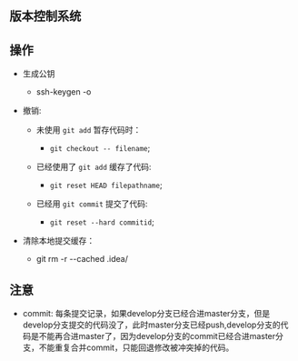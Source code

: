 ## 版本控制系统

## 操作
  + 生成公钥
    - ssh-keygen -o

  + 撤销:
    - 未使用 `git add` 暂存代码时： 
      + `git checkout -- filename`;

    - 已经使用了 `git add` 缓存了代码:
      + `git reset HEAD filepathname`;

    - 已经用 `git commit` 提交了代码:
      + `git reset --hard commitid`;
  
  + 清除本地提交缓存：
    - git rm -r --cached .idea/

## 注意

- commit: 每条提交记录，如果develop分支已经合进master分支，但是develop分支提交的代码没了，此时master分支已经push,develop分支的代码是不能再合进master了，因为develop分支的commit已经合进master分支，不能重复合并commit，只能回退修改被冲突掉的代码。

<!-- test develop1 -->